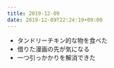 ```yaml
---
title: 2019-12-09
date: 2019-12-09T22:24:19+09:00
---
```


- タンドリーチキン的な物を食べた
- 借りた漫画の先が気になる
- 一つ引っかかりを解消できた
